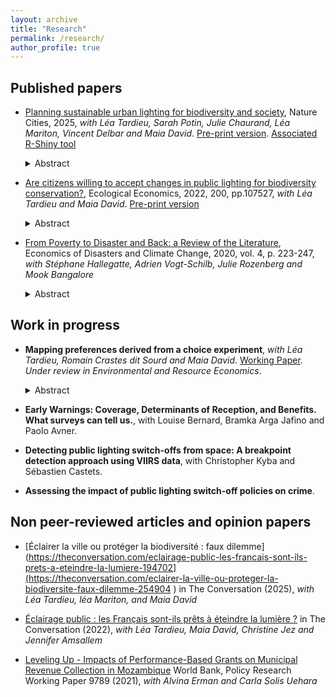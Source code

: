 ```yaml
---
layout: archive
title: "Research"
permalink: /research/
author_profile: true
---
```


## Published papers

* [Planning sustainable urban lighting for biodiversity and society](https://www.nature.com/articles/s44284-025-00245-7), Nature Cities, 2025, _with Léa Tardieu, Sarah Potin, Julie Chaurand, Léa Mariton, Vincent Delbar and Maia David_. [Pre-print version](https://agroparistech.hal.science/hal-05138150). [Associated R-Shiny tool](https://sustainlight.sk8.inrae.fr/)

    <details><summary>Abstract</summary><p align="justify"><em>Urban planners continuously face the challenge of reducing artificial lighting to protect biodiversity while ensuring urban residents’ comfort and safety at night. Striking this balance is crucial for supporting urban residents broadly, yet it remains insufficiently explored in current research. Here we integrate remote sensing and ecological modeling to assess species’ requirements around light-pollution reduction with socioeconomic modeling to evaluate human residents’ acceptance of various street-lighting adjustments, aiming to identify the optimal lighting compromises for Montpellier, France, a midsized European city. We show that, depending on the spatial context, both tradeoffs and synergies can emerge when implementing light-pollution-mitigation measures. By integrating results into an RShiny application, we enabled urban planners to prioritize actions for each streetlight. Our findings underscore the importance of tailoring lighting policies to the specific environmental and social context rather than adopting a universal ‘one-size-fits-all’ approach.</em></p></details>

* [Are citizens willing to accept changes in public lighting for biodiversity conservation?](https://www.sciencedirect.com/science/article/pii/S0921800922001896), Ecological Economics, 2022, 200, pp.107527, _with Léa Tardieu and Maia David_. [Pre-print version](https://hal.inrae.fr/hal-03749663)

    <details><summary>Abstract</summary><p align="justify"><em>Light pollution has significantly increased in recent years, in concert with urban sprawl. Light pollution consequences for nocturnal wildlife, human health, and energy consumption are numerous but are poorly tackled in urban policies. The regulation and mitigation of light pollution is possible, but requires an important shift in the lighting paradigm, including in public lighting often managed by local authorities. One of the main sources of reticence of local authorities to regulate light pollution is the potential rejection by citizens of lighting changes. In this article, we investigate citizens’ willingness to accept the transition to more sustainable lighting regimes. We use a discrete choice experiment in a large French metropolis to measure the relative weight of different characteristics of public lighting – light intensity, light extinction, light colour – in respondents’ decisions. We show that respondents are globally open to public lighting shifts, but their preferences in terms of the changes are highly heterogeneous. By incorporating socioeconomic variables of respondents into our econometric models, we characterise the main profiles of preferences regarding lighting changes. This provides practical information to urban and environmental planners allowing them to match the municipalities where the need for light pollution control is a priority with those where measures seem socially acceptable by citizens.</em></p></details>


* [From Poverty to Disaster and Back: a Review of the Literature](https://link.springer.com/article/10.1007/s41885-020-00060-5), Economics of Disasters and Climate Change, 2020, vol. 4, p. 223-247, _with Stéphane Hallegatte, Adrien Vogt-Schilb, Julie Rozenberg and Mook Bangalore_

    <details><summary>Abstract</summary><p align="justify"><em>Poor people are disproportionally affected by natural hazards and disasters. This paper provides a review of the multiple factors that explain why this is the case. It explores the role of exposure (often, but not always, poor people are more likely to be affected by hazards), vulnerability (when they are affected, poor people tend to lose a larger fraction of their wealth), and socio-economic resilience (poor people have a lower ability to cope with and recover from disaster impacts). Finally, the paper highlights the vicious circle between poverty and disaster losses: poverty is a major driver of people’s vulnerability to natural disasters, which in turn increase poverty in a measurable and significant way. The main policy implication is that poverty reduction can be considered as disaster risk management, and disaster risk management can be considered as poverty reduction.</em></p></details>



## Work in progress

* **Mapping preferences derived from a choice experiment**, _with Léa Tardieu, Romain Crastes dit Sourd and Maia David_. [Working Paper](https://papers.ssrn.com/sol3/papers.cfm?abstract_id=4931486). _Under review in Environmental and Resource Economics_.

  <details><summary>Abstract</summary><p align="justify"><em>In recent decades, discrete choice experiments (DCEs) have proven useful for guiding policy-making decisions, particularly regarding the expression of individual preferences for various policy options. However, when considering spatial planning policies, the usefulness of results such as averaged individual or group preferences may prove limited for decision-makers, since the spatial heterogeneity of preferences is strong in most cases. This paper therefore proposes two methods for mapping, at a small spatial scale, preferences derived from a DCE. Both methods assess the influence of socio-demographic and spatial variables on the preferences to predict willingness to pay at a small spatial scale. Monte Carlo simulations are used to determine the method which best performs in theory. The methods are then compared empirically in the case of light pollution mitigation policies in the Montpellier Metropolitan Area (France). We conclude that, when applicable, the one-step method is the most fit for the purpose, although the two-step method shows practical aspects that can be of interest for applied research.</em></p></details>

* **Early Warnings: Coverage, Determinants of Reception, and Benefits. What surveys can tell us.**, with Louise Bernard, Bramka Arga Jafino and Paolo Avner.

* **Detecting public lighting switch-offs from space: A breakpoint detection approach using VIIRS data**, with Christopher Kyba and Sébastien Castets.

* **Assessing the impact of public lighting switch-off policies on crime**.



## Non peer-reviewed articles and opinion papers

* [Éclairer la ville ou protéger la biodiversité : faux dilemme](https://theconversation.com/eclairage-public-les-francais-sont-ils-prets-a-eteindre-la-lumiere-194702](https://theconversation.com/eclairer-la-ville-ou-proteger-la-biodiversite-faux-dilemme-254904 ) in The Conversation (2025), _with Léa Tardieu, léa Mariton, and Maia David_

* [Éclairage public : les Français sont-ils prêts à éteindre la lumière ?](https://theconversation.com/eclairage-public-les-francais-sont-ils-prets-a-eteindre-la-lumiere-194702) in The Conversation (2022), _with Léa Tardieu, Maia David, Christine Jez and Jennifer Amsallem_

* [Leveling Up - Impacts of Performance-Based Grants on Municipal Revenue Collection in Mozambique](https://documents1.worldbank.org/curated/en/546161633368256921/pdf/Leveling-Up-Impacts-of-Performance-Based-Grants-on-Municipal-Revenue-Collection-in-Mozambique.pdf) World Bank, Policy Research Working Paper 9789 (2021), _with Alvina Erman and Carla Solis Uehara_
